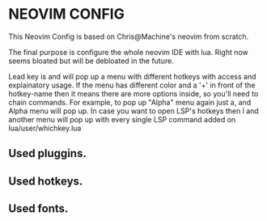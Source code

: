 # NEOVIM CONFIG
This Neovim Config is based on Chris@Machine's neovim from scratch.

The final purpose is configure the whole neovim IDE with lua. Right now seems bloated but will be debloated in the future.

Lead key is <space> and will pop up a menu with different hotkeys with access and explainatory usage. If the menu has different color and a '+' in front of the hotkey-name then it means there are more options inside, so you'll need to chain commands. For example, to pop up "Alpha" menu again just <space>a, and Alpha menu will pop up. In case you want to open LSP's hotkeys then <space>l and another menu will pop up with every single LSP command added on lua/user/whichkey.lua

## Used pluggins.

## Used hotkeys.

## Used fonts.
